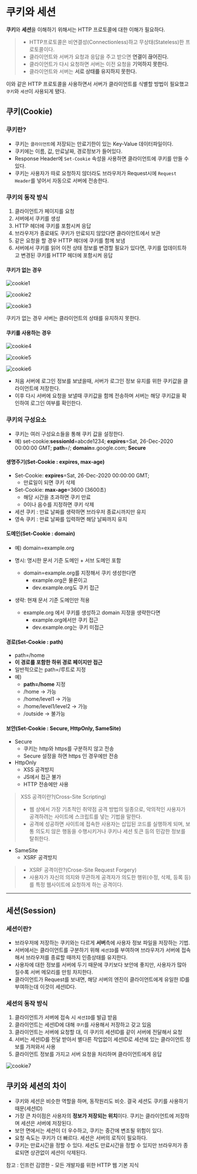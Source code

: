 # 쿠키와 세션

**쿠키**와 **세션**을 이해하기 위해서는 HTTP 프로토콜에 대한 이해가 필요하다.
> * HTTP프로토콜은 비연결성(Connectionless)하고 무상태(Stateless)한 프로토콜이다.
> * 클라이언트와 서버가 요청과 응답을 주고 받으면 **연결이 끊어진다.**
> * 클라이언트가 다시 요청하면 서버는 이전 요청을 **기억하지 못한다.**
> * 클라이언트와 서버는 **서로 상태를 유지하지 못한다.**

이와 같은 HTTP 프로토콜을 사용하면서 서버가 클라이언트를 식별할 방법이 필요했고 `쿠키`와 `세션`이 사용되게 됐다.

## 쿠키(Cookie)

### 쿠키란?
* 쿠키는 `클라이언트`에 저장되는 만료기한이 있는 Key-Value 데이터파일이다.
* 쿠키에는 이름, 값, 만료날짜, 경로정보가 들어있다.
* Response Header에 `Set-Cookie` 속성을 사용하면 클라이언트에 쿠키를 만들 수 있다.
* 쿠키는 사용자가 따로 요청하지 않더라도 브라우저가 Request시에 `Request Header`를 넣어서 자동으로 서버에 전송한다.

### 쿠키의 동작 방식

1. 클라이언트가 페이지를 요청
2. 서버에서 쿠키를 생성
3. HTTP 헤더에 쿠키를 포함시켜 응답
4. 브라우저가 종료돼도 쿠키가 만료되지 않았다면 클라이언트에서 보관
5. 같은 요청을 할 경우 HTTP 헤더에 쿠키를 함께 보냄
6. 서버에서 쿠키를 읽어 이전 상태 정보를 변경할 필요가 있다면, 쿠키를 업데이트하고 변경된 쿠키를 HTTP 헤더에 포함시켜 응답


#### 쿠키가 없는 경우

![cookie1](./images/cookie_session1.png)

![cookie2](./images/cookie_session2.png)

![cookie3](./images/cookie_session3.png)

쿠키가 없는 경우 서버는 클라이언트의 상태를 유지하지 못한다.


#### 쿠키를 사용하는 경우

![cookie4](./images/cookie_session4.png)

![cookie5](./images/cookie_session5.png)

![cookie6](./images/cookie_session6.png)

* 처음 서버에 로그인 정보를 보냈을때, 서버가 로그인 정보 유지를 위한 쿠키값을 클라이언트에 저장한다.
* 이후 다시 서버에 요청을 보낼때 쿠키값을 함께 전송하며 서버는 해당 쿠키값을 확인하여 로그인 여부를 확인한다.

### 쿠키의 구성요소
* 쿠키는 여러 구성요소들을 통해 쿠키 값을 설정한다.
* 예) set-cookie:**sessionId**=abcde1234;
**expires**=Sat, 26-Dec-2020 00:00:00 GMT;
**path**=/;
**domain=**.google.com;
**Secure**


#### **생명주기(Set-Cookie : expires, max-age)**
* Set-Cookie: **expires**=Sat, 26-Dec-2020 00:00:00 GMT;
  * 만료일이 되면 쿠키 삭제
* Set-Cookie: **max-age**=3600 (3600초)
  * 해당 시간을 초과하면 쿠키 만료
  * 0이나 음수를 지정하면 쿠키 삭제
* 세션 쿠키 : 만료 날짜를 생략하면 브라우저 종료시까지만 유지
* 영속 쿠키 : 만료 날짜를 입력하면 해당 날짜까지 유지


#### **도메인(Set-Cookie : domain)**
* 예) domain=example.org
* 명시: 명시한 문서 기준 도메인 + 서브 도메인 포함
  * domain=example.org를 지정해서 쿠키 생성한다면
    * example.org은 물론이고
    * dev.example.org도 쿠키 접근

* 생략: 현재 문서 기준 도메인만 적용
  * example.org 에서 쿠키를 생성하고 domain 지정을 생략한다면
    * example.org에서만 쿠키 접근
    * dev.example.org는 쿠키 미접근


#### **경로(Set-Cookie : path)**
* path=/home
* **이 경로를 포함한 하위 경로 페이지만 접근**
* 일반적으로는 path=/루트로 지정
* 예)
  * **path=/home** 지정
  * /home -> 가능
  * /home/level1 -> 가능
  * /home/level1/level2 -> 가능
  * /outside -> 불가능

#### **보안(Set-Cookie : Secure, HttpOnly, SameSite)**
* Secure
  * 쿠키는 http와 https를 구분하지 않고 전송
  * Secure 설정을 하면 https 인 경우에만 전송
* HttpOnly
  * XSS 공격방지
  * JS에서 접근 불가
  * HTTP 전송에만 사용
> XSS 공격이란?(Cross-Site Scripting)
> * 웹 상에서 가장 기초적인 취약점 공격 방법의 일종으로, 악의적인 사용자가 공격하려는 사이트에 스크립트를 넣는 기법을 말한다. 
> * 공격에 성공하면 사이트에 접속한 사용자는 삽입된 코드를 실행하게 되며, 보통 의도치 않은 행동을 수행시키거나 쿠키나 세션 토큰 등의 민감한 정보를 탈취한다.

* SameSite
  * XSRF 공격방지
> * XSRF 공격이란?(Crose-Site Request Forgery)
> * 사용자가 자신의 의지와 무관하게 공격자가 의도한 행위(수정, 삭제, 등록 등)를 특정 웹사이트에 요청하게 하는 공격이다.


------

## 세션(Session)

### 세션이란?
* 브라우저에 저장하는 쿠키와는 다르게 **서버**측에 사용자 정보 파일을 저장하는 기법.
* 서버에서는 클라이언트를 구분하기 위해 `세션ID`를 부여하며 브라우저가 서버에 접속해서 브라우저를 종료할 때까지 인증상태를 유지한다.
* 사용자에 대한 정보를 서버에 두기 때문에 쿠키보다 보안에 좋지만, 사용자가 많아질수록 서버 메모리를 만힝 차지한다.
* 클라이언트가 Request를 보내면, 해당 서버의 엔진이 클라이언트에게 유일한 ID를 부여하는데 이것이 세션ID다.

### 세션의 동작 방식
1. 클라이언트가 서버에 접속 시 `세션ID`를 발급 받음
2. 클라이언트는 세션ID에 대해 `쿠키`를 사용해서 저장하고 갖고 있음
3. 클라이언트는 서버에 요청할 대, 이 쿠키의 세션ID를 같이 서버에 전달해서 요청
4. 서버는 세션ID를 전달 받아서 별다른 작업없이 세션ID로 세션에 있는 클라이언트 정보를 가져와서 사용
5. 클라이언트 정보를 가지고 서버 요청을 처리하며 클라이언트에게 응답


![cookie7](./images/cookie_session7.png)

## 쿠키와 세션의 차이
* 쿠키와 세션은 비슷한 역할을 하며, 동작원리도 비슷. 결국 세션도 쿠키를 사용하기 때문(세션ID)
* 가장 큰 차이점은 사용자의 **정보가 저장되는 위치**이다. 쿠키는 클라이언트에 저장하며 세션은 서버에 저장된다.
* 보안 면에서는 세션이 더 우수하고, 쿠키는 중간에 변조될 위험이 있다.
* 요청 속도는 쿠키가 더 빠르다. 세션은 서버의 로직이 필요하다.
* 쿠키는 만료시간을 정할 수 있다. 세션도 만료시간을 정할 수 있지만 브라우저가 종료되면 상관없이 세션이 삭제된다.



참고 : 인프런 김영한 - 모든 개발자를 위한 HTTP 웹 기본 지식




